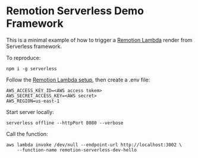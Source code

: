 # Remotion Serverless Demo Framework

This is a minimal example of how to trigger a [Remotion Lambda](https://v3.remotion.dev/docs/lambda) render from Serverless framework.

To reproduce:

```console
npm i -g serverless
```

Follow the [Remotion Lambda setup](https://v3.remotion.dev/docs/lambda/setup), then create a .env file:

```
AWS_ACCESS_KEY_ID=<AWS access tokem>
AWS_SECRET_ACCESS_KEY=<AWS secret>
AWS_REGION=us-east-1

```

Start server locally:

```console
serverless offline --httpPort 8080 --verbose
```

Call the function:

```console
aws lambda invoke /dev/null --endpoint-url http://localhost:3002 \
    --function-name remotion-serverless-dev-hello
```
